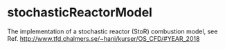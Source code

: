 # stochasticReactorModel
The implementation of a stochastic reactor (StoR) combustion model, see Ref. http://www.tfd.chalmers.se/~hani/kurser/OS_CFD/#YEAR_2018

